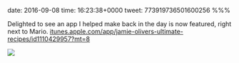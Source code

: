 date: 2016-09-08
time: 16:23:38+0000
tweet: 773919736501600256
%%%

Delighted to see an app I helped make back in the day is now featured, right next to Mario. [itunes.apple.com/app/jamie-olivers-ultimate-recipes/id1110429957?mt=8](https://itunes.apple.com/app/jamie-olivers-ultimate-recipes/id1110429957?mt=8)

![](Cr2D5aFWEAAc3hP.jpg)
